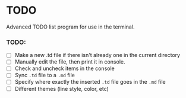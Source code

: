 # TODO
Advanced TODO list program for use in the terminal.

### TODO:
- [ ] Make a new .td file if there isn't already one in the current directory
- [ ] Manually edit the file, then print it in console.
- [ ] Check and uncheck items in the console
- [ ] Sync `.td` file to a `.md` file
- [ ] Specify where exactly the inserted `.td` file goes in the `.md` file
- [ ] Different themes (line style, color, etc)